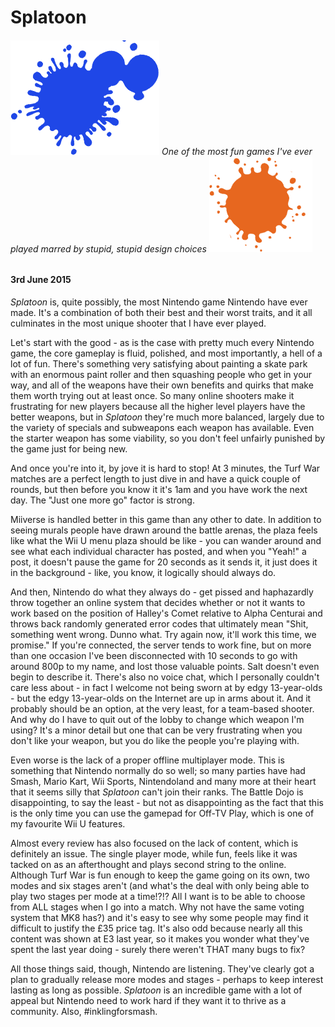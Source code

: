 # Splatoon

###### ![Blue splat](/assets/blue_splat.png) One of the most fun games I've ever played marred by stupid, stupid design choices ![Orange splat](/assets/orange_splat.png)

#### 3rd June 2015

_Splatoon_ is, quite possibly, the most Nintendo game Nintendo have ever made. It's a combination of both their best and their worst traits, and it all culminates in the most unique shooter that I have ever played.

Let's start with the good - as is the case with pretty much every Nintendo game, the core gameplay is fluid, polished, and most importantly, a hell of a lot of fun. There's something very satisfying about painting a skate park with an enormous paint roller and then squashing people who get in your way, and all of the weapons have their own benefits and quirks that make them worth trying out at least once. So many online shooters make it frustrating for new players because all the higher level players have the better weapons, but in _Splatoon_ they're much more balanced, largely due to the variety of specials and subweapons each weapon has available. Even the starter weapon has some viability, so you don't feel unfairly punished by the game just for being new. 

And once you're into it, by jove it is hard to stop! At 3 minutes, the Turf War matches are a perfect length to just dive in and have a quick couple of rounds, but then before you know it it's 1am and you have work the next day. The "Just one more go" factor is strong.

Miiverse is handled better in this game than any other to date. In addition to seeing murals people have drawn around the battle arenas, the plaza feels like what the Wii U menu plaza should be like - you can wander around and see what each individual character has posted, and when you "Yeah!" a post, it doesn't pause the game for 20 seconds as it sends it, it just does it in the background - like, you know, it logically should always do.

And then, Nintendo do what they always do - get pissed and haphazardly throw together an online system that decides whether or not it wants to work based on the position of Halley's Comet relative to Alpha Centurai and throws back randomly generated error codes that ultimately mean "Shit, something went wrong. Dunno what. Try again now, it'll work this time, we promise." If you're connected, the server tends to work fine, but on more than one occasion I've been disconnected with 10 seconds to go with around 800p to my name, and lost those valuable points. Salt doesn't even begin to describe it. There's also no voice chat, which I personally couldn't care less about - in fact I welcome not being sworn at by edgy 13-year-olds - but the edgy 13-year-olds on the Internet are up in arms about it. And it probably should be an option, at the very least, for a team-based shooter. And why do I have to quit out of the lobby to change which weapon I'm using? It's a minor detail but one that can be very frustrating when you don't like your weapon, but you do like the people you're playing with.

Even worse is the lack of a proper offline multiplayer mode. This is something that Nintendo normally do so well; so many parties have had Smash, Mario Kart, Wii Sports, Nintendoland and many more at their heart that it seems silly that _Splatoon_ can't join their ranks. The Battle Dojo is disappointing, to say the least - but not as disappointing as the fact that this is the only time you can use the gamepad for Off-TV Play, which is one of my favourite Wii U features.

Almost every review has also focused on the lack of content, which is definitely an issue. The single player mode, while fun, feels like it was tacked on as an afterthought and plays second string to the online. Although Turf War is fun enough to keep the game going on its own, two modes and six stages aren't (and what's the deal with only being able to play two stages per mode at a time!?!? All I want is to be able to choose from ALL stages when I go into a match. Why not have the same voting system that MK8 has?) and it's easy to see why some people may find it difficult to justify the £35 price tag. It's also odd because nearly all this content was shown at E3 last year, so it makes you wonder what they've spent the last year doing - surely there weren't THAT many bugs to fix?

All those things said, though, Nintendo are listening. They've clearly got a plan to gradually release more modes and stages - perhaps to keep interest lasting as long as possible. _Splatoon_ is an incredible game with a lot of appeal but Nintendo need to work hard if they want it to thrive as a community. Also, #inklingforsmash.
